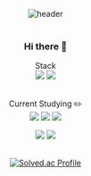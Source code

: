 <div align="center">

![header](https://capsule-render.vercel.app/api?type=cylinder&color=000000&height=150&section=header&text=BadDay&fontColor=ffffff&fontSize=70&animation=fadeIn&fontAlignY=55)
</br></br>
### Hi there 👋

Stack</br>
<img src="https://img.shields.io/badge/Python-3776AB?style=flat&logo=python&logoColor=white" />
<img src="https://img.shields.io/badge/MIT Appinventor-3DDC84?style=flat&logo=android&logoColor=white" />
</br></br>

Current Studying ✏️ </br>
<img src="https://img.shields.io/badge/Yolov8-00FFFF?style=flat&logo=yolo&logoColor=white" />
<img src="https://img.shields.io/badge/Python-3776AB?style=flat&logo=python&logoColor=white" />
<img src="https://img.shields.io/badge/Pytorch-EE4C2C?style=flat&logo=pytorch&logoColor=white" />
</br>

<img src="https://img.shields.io/badge/MSSQL-CC2927?style=flat&logo=microsoftsqlserver&logoColor=white" />
<img src="https://img.shields.io/badge/oracle-F80000?style=flat&logo=oracle&logoColor=white" />
</br></br>

[![Solved.ac Profile](http://mazassumnida.wtf/api/generate_badge?boj=badday)](https://solved.ac/badday)<br/>



</div>
<!--
**Bad-day/bad-day** is a ✨ _special_ ✨ repository because its `README.md` (this file) appears on your GitHub profile.

Here are some ideas to get you started:

- 🔭 I’m currently working on ...
- 🌱 I’m currently learning ...
- 👯 I’m looking to collaborate on ...
- 🤔 I’m looking for help with ...
- 💬 Ask me about ...
- 📫 How to reach me: ...
- 😄 Pronouns: ...
- ⚡ Fun fact: ...
-->
